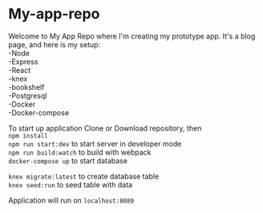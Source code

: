 # My-app-repo

Welcome to My App Repo where I'm creating my prototype app.
It's a blog page, and here is my setup:<br>
  -Node<br>
  -Express<br>
  -React<br>
  -knex<br>
  -bookshelf<br>
  -Postgresql<br>
  -Docker<br>
  -Docker-compose<br>
  
  To start up application Clone or Download repository, then <br>
  `npm install`<br> 
  `npm run start:dev` to start server in developer mode<br>
  `npm run build:watch` to build with webpack<br>
  `docker-compose up` to start database<br>
  
  `knex migrate:latest` to create database table<br>
  `knex seed:run` to seed table with data<br>

Application will run on `localhost:8080`
